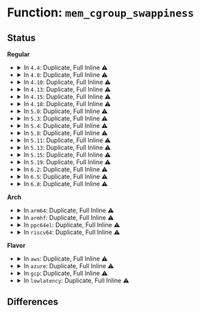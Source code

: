 # Function: <code>mem_cgroup_swappiness</code>

## Status
<b>Regular</b>
<ul>
<li>
<details>
<summary>In <code>4.4</code>: Duplicate, Full Inline ⚠️</summary>

**Collision:** Static Duplication

**Inline:** Full

**Transformation:** False

**Instances:**

```
In mm/vmscan.c (ffffffff811a4a81)
Location: include/linux/swap.h:354
Inline: True
Inline callers:
  - mm/vmscan.c:shrink_zone
  - mm/vmscan.c:mem_cgroup_shrink_node_zone
```
```
In mm/memcontrol.c (ffffffff811f95b9)
Location: include/linux/swap.h:354
Inline: True
Inline callers:
  - mm/memcontrol.c:mem_cgroup_swappiness_read
  - mm/memcontrol.c:mem_cgroup_css_online
  - mm/memcontrol.c:mem_cgroup_out_of_memory
```
</details>
</li>
<li>
<details>
<summary>In <code>4.8</code>: Duplicate, Full Inline ⚠️</summary>

**Collision:** Static Duplication

**Inline:** Full

**Transformation:** False

**Instances:**

```
In mm/vmscan.c (ffffffff811badb9)
Location: include/linux/swap.h:530
Inline: True
Inline callers:
  - mm/vmscan.c:shrink_node_memcg
```
```
In mm/memcontrol.c (ffffffff81894b07)
Location: include/linux/swap.h:530
Inline: True
Inline callers:
  - mm/memcontrol.c:mem_cgroup_css_alloc
  - mm/memcontrol.c:mem_cgroup_swappiness_read
  - mm/memcontrol.c:mem_cgroup_out_of_memory
```
</details>
</li>
<li>
<details>
<summary>In <code>4.10</code>: Duplicate, Full Inline ⚠️</summary>

**Collision:** Static Duplication

**Inline:** Full

**Transformation:** False

**Instances:**

```
In mm/vmscan.c (ffffffff811cb449)
Location: include/linux/swap.h:505
Inline: True
Inline callers:
  - mm/vmscan.c:shrink_node_memcg
```
```
In mm/memcontrol.c (ffffffff818c9218)
Location: include/linux/swap.h:505
Inline: True
Inline callers:
  - mm/memcontrol.c:mem_cgroup_css_alloc
  - mm/memcontrol.c:mem_cgroup_swappiness_read
  - mm/memcontrol.c:mem_cgroup_get_limit
```
</details>
</li>
<li>
<details>
<summary>In <code>4.13</code>: Duplicate, Full Inline ⚠️</summary>

**Collision:** Static Duplication

**Inline:** Full

**Transformation:** False

**Instances:**

```
In mm/vmscan.c (ffffffff811d4059)
Location: include/linux/swap.h:530
Inline: True
Inline callers:
  - mm/vmscan.c:shrink_node_memcg
```
```
In mm/memcontrol.c (ffffffff819007aa)
Location: include/linux/swap.h:530
Inline: True
Inline callers:
  - mm/memcontrol.c:mem_cgroup_css_alloc
  - mm/memcontrol.c:mem_cgroup_swappiness_read
  - mm/memcontrol.c:mem_cgroup_get_limit
```
</details>
</li>
<li>
<details>
<summary>In <code>4.15</code>: Duplicate, Full Inline ⚠️</summary>

**Collision:** Static Duplication

**Inline:** Full

**Transformation:** False

**Instances:**

```
In mm/vmscan.c (ffffffff811e95a9)
Location: include/linux/swap.h:646
Inline: True
Inline callers:
  - mm/vmscan.c:shrink_node_memcg
```
```
In mm/memcontrol.c (ffffffff8198a7b7)
Location: include/linux/swap.h:646
Inline: True
Inline callers:
  - mm/memcontrol.c:mem_cgroup_css_alloc
  - mm/memcontrol.c:mem_cgroup_swappiness_read
  - mm/memcontrol.c:mem_cgroup_get_limit
```
</details>
</li>
<li>
<details>
<summary>In <code>4.18</code>: Duplicate, Full Inline ⚠️</summary>

**Collision:** Static Duplication

**Inline:** Full

**Transformation:** False

**Instances:**

```
In mm/vmscan.c (ffffffff8120ab5d)
Location: include/linux/swap.h:620
Inline: True
Inline callers:
  - mm/vmscan.c:shrink_node_memcg
```
```
In mm/memcontrol.c (ffffffff819e70b3)
Location: include/linux/swap.h:620
Inline: True
Inline callers:
  - mm/memcontrol.c:mem_cgroup_css_alloc
  - mm/memcontrol.c:mem_cgroup_swappiness_read
  - mm/memcontrol.c:mem_cgroup_get_max
```
</details>
</li>
<li>
<details>
<summary>In <code>5.0</code>: Duplicate, Full Inline ⚠️</summary>

**Collision:** Static Duplication

**Inline:** Full

**Transformation:** False

**Instances:**

```
In mm/vmscan.c (ffffffff8121d85d)
Location: include/linux/swap.h:621
Inline: True
Inline callers:
  - mm/vmscan.c:shrink_node_memcg
```
```
In mm/memcontrol.c (ffffffff81a22522)
Location: include/linux/swap.h:621
Inline: True
Inline callers:
  - mm/memcontrol.c:mem_cgroup_css_alloc
  - mm/memcontrol.c:mem_cgroup_css_alloc
  - mm/memcontrol.c:mem_cgroup_swappiness_read
  - mm/memcontrol.c:mem_cgroup_swappiness_read
  - mm/memcontrol.c:mem_cgroup_get_max
  - mm/memcontrol.c:mem_cgroup_get_max
```
</details>
</li>
<li>
<details>
<summary>In <code>5.3</code>: Duplicate, Full Inline ⚠️</summary>

**Collision:** Static Duplication

**Inline:** Full

**Transformation:** False

**Instances:**

```
In mm/vmscan.c (ffffffff8122a636)
Location: include/linux/swap.h:627
Inline: True
Inline callers:
  - mm/vmscan.c:get_scan_count
```
```
In mm/memcontrol.c (ffffffff81a92557)
Location: include/linux/swap.h:627
Inline: True
Inline callers:
  - mm/memcontrol.c:mem_cgroup_css_alloc
  - mm/memcontrol.c:mem_cgroup_css_alloc
  - mm/memcontrol.c:mem_cgroup_swappiness_read
  - mm/memcontrol.c:mem_cgroup_swappiness_read
  - mm/memcontrol.c:mem_cgroup_get_max
  - mm/memcontrol.c:mem_cgroup_get_max
```
</details>
</li>
<li>
<details>
<summary>In <code>5.4</code>: Duplicate, Full Inline ⚠️</summary>

**Collision:** Static Duplication

**Inline:** Full

**Transformation:** False

**Instances:**

```
In mm/vmscan.c (ffffffff81238476)
Location: include/linux/swap.h:629
Inline: True
Inline callers:
  - mm/vmscan.c:get_scan_count
```
```
In mm/memcontrol.c (ffffffff81ac9d07)
Location: include/linux/swap.h:629
Inline: True
Inline callers:
  - mm/memcontrol.c:mem_cgroup_css_alloc
  - mm/memcontrol.c:mem_cgroup_css_alloc
  - mm/memcontrol.c:mem_cgroup_swappiness_read
  - mm/memcontrol.c:mem_cgroup_swappiness_read
  - mm/memcontrol.c:mem_cgroup_get_max
  - mm/memcontrol.c:mem_cgroup_get_max
```
</details>
</li>
<li>
<details>
<summary>In <code>5.8</code>: Duplicate, Full Inline ⚠️</summary>

**Collision:** Static Duplication

**Inline:** Full

**Transformation:** False

**Instances:**

```
In mm/vmscan.c (ffffffff8126418c)
Location: include/linux/swap.h:636
Inline: True
Inline callers:
  - mm/vmscan.c:get_scan_count
```
```
In mm/memcontrol.c (ffffffff81bc22be)
Location: include/linux/swap.h:636
Inline: True
Inline callers:
  - mm/memcontrol.c:mem_cgroup_css_alloc
  - mm/memcontrol.c:mem_cgroup_css_alloc
  - mm/memcontrol.c:mem_cgroup_swappiness_read
  - mm/memcontrol.c:mem_cgroup_swappiness_read
  - mm/memcontrol.c:mem_cgroup_get_max
  - mm/memcontrol.c:mem_cgroup_get_max
```
</details>
</li>
<li>
<details>
<summary>In <code>5.11</code>: Duplicate, Full Inline ⚠️</summary>

**Collision:** Static Duplication

**Inline:** Full

**Transformation:** False

**Instances:**

```
In mm/vmscan.c (ffffffff8126eb6c)
Location: include/linux/swap.h:655
Inline: True
Inline callers:
  - mm/vmscan.c:get_scan_count
```
```
In mm/memcontrol.c (ffffffff81c3b3f5)
Location: include/linux/swap.h:655
Inline: True
Inline callers:
  - mm/memcontrol.c:mem_cgroup_css_alloc
  - mm/memcontrol.c:mem_cgroup_css_alloc
  - mm/memcontrol.c:mem_cgroup_swappiness_read
  - mm/memcontrol.c:mem_cgroup_swappiness_read
  - mm/memcontrol.c:mem_cgroup_get_max
  - mm/memcontrol.c:mem_cgroup_get_max
  - mm/memcontrol.c:mem_cgroup_get_max
  - mm/memcontrol.c:mem_cgroup_get_max
```
</details>
</li>
<li>
<details>
<summary>In <code>5.13</code>: Duplicate, Full Inline ⚠️</summary>

**Collision:** Static Duplication

**Inline:** Full

**Transformation:** False

**Instances:**

```
In mm/vmscan.c (ffffffff81273c9b)
Location: include/linux/swap.h:680
Inline: True
Inline callers:
  - mm/vmscan.c:get_scan_count
```
```
In mm/memcontrol.c (ffffffff81c2dbb5)
Location: include/linux/swap.h:680
Inline: True
Inline callers:
  - mm/memcontrol.c:mem_cgroup_css_alloc
  - mm/memcontrol.c:mem_cgroup_css_alloc
  - mm/memcontrol.c:mem_cgroup_swappiness_read
  - mm/memcontrol.c:mem_cgroup_swappiness_read
  - mm/memcontrol.c:mem_cgroup_get_max
  - mm/memcontrol.c:mem_cgroup_get_max
  - mm/memcontrol.c:mem_cgroup_get_max
  - mm/memcontrol.c:mem_cgroup_get_max
```
</details>
</li>
<li>
<details>
<summary>In <code>5.15</code>: Duplicate, Full Inline ⚠️</summary>

**Collision:** Static Duplication

**Inline:** Full

**Transformation:** False

**Instances:**

```
In mm/vmscan.c (ffffffff812b17c0)
Location: include/linux/swap.h:704
Inline: True
Inline callers:
  - mm/vmscan.c:get_scan_count
```
```
In mm/memcontrol.c (ffffffff81d4c4a5)
Location: include/linux/swap.h:704
Inline: True
Inline callers:
  - mm/memcontrol.c:mem_cgroup_css_alloc
  - mm/memcontrol.c:mem_cgroup_css_alloc
  - mm/memcontrol.c:mem_cgroup_swappiness_read
  - mm/memcontrol.c:mem_cgroup_swappiness_read
  - mm/memcontrol.c:mem_cgroup_get_max
  - mm/memcontrol.c:mem_cgroup_get_max
  - mm/memcontrol.c:mem_cgroup_get_max
  - mm/memcontrol.c:mem_cgroup_get_max
```
</details>
</li>
<li>
<details>
<summary>In <code>5.19</code>: Duplicate, Full Inline ⚠️</summary>

**Collision:** Static Duplication

**Inline:** Full

**Transformation:** False

**Instances:**

```
In mm/vmscan.c (ffffffff8130c6c0)
Location: include/linux/swap.h:609
Inline: True
Inline callers:
  - mm/vmscan.c:get_scan_count
```
```
In mm/memcontrol.c (ffffffff81f1bfe8)
Location: include/linux/swap.h:609
Inline: True
Inline callers:
  - mm/memcontrol.c:mem_cgroup_css_alloc
  - mm/memcontrol.c:mem_cgroup_css_alloc
  - mm/memcontrol.c:mem_cgroup_swappiness_read
  - mm/memcontrol.c:mem_cgroup_swappiness_read
  - mm/memcontrol.c:mem_cgroup_get_max
  - mm/memcontrol.c:mem_cgroup_get_max
  - mm/memcontrol.c:mem_cgroup_get_max
  - mm/memcontrol.c:mem_cgroup_get_max
```
</details>
</li>
<li>
<details>
<summary>In <code>6.2</code>: Duplicate, Full Inline ⚠️</summary>

**Collision:** Static Duplication

**Inline:** Full

**Transformation:** False

**Instances:**

```
In mm/vmscan.c (ffffffff8137f33c)
Location: include/linux/swap.h:619
Inline: True
Inline callers:
  - mm/vmscan.c:get_swappiness
  - mm/vmscan.c:get_swappiness
  - mm/vmscan.c:get_scan_count
  - mm/vmscan.c:get_scan_count
```
```
In mm/memcontrol.c (ffffffff820c3f9b)
Location: include/linux/swap.h:619
Inline: True
Inline callers:
  - mm/memcontrol.c:mem_cgroup_css_alloc
  - mm/memcontrol.c:mem_cgroup_css_alloc
  - mm/memcontrol.c:mem_cgroup_swappiness_read
  - mm/memcontrol.c:mem_cgroup_swappiness_read
  - mm/memcontrol.c:mem_cgroup_get_max
  - mm/memcontrol.c:mem_cgroup_get_max
  - mm/memcontrol.c:mem_cgroup_get_max
  - mm/memcontrol.c:mem_cgroup_get_max
```
</details>
</li>
<li>
<details>
<summary>In <code>6.5</code>: Duplicate, Full Inline ⚠️</summary>

**Collision:** Static Duplication

**Inline:** Full

**Transformation:** False

**Instances:**

```
In mm/vmscan.c (ffffffff813b2f5c)
Location: include/linux/swap.h:614
Inline: True
Inline callers:
  - mm/vmscan.c:get_swappiness
  - mm/vmscan.c:get_swappiness
  - mm/vmscan.c:get_scan_count
  - mm/vmscan.c:get_scan_count
```
```
In mm/memcontrol.c (ffffffff82147d4b)
Location: include/linux/swap.h:614
Inline: True
Inline callers:
  - mm/memcontrol.c:mem_cgroup_css_alloc
  - mm/memcontrol.c:mem_cgroup_css_alloc
  - mm/memcontrol.c:mem_cgroup_swappiness_read
  - mm/memcontrol.c:mem_cgroup_swappiness_read
  - mm/memcontrol.c:mem_cgroup_get_max
  - mm/memcontrol.c:mem_cgroup_get_max
  - mm/memcontrol.c:mem_cgroup_get_max
  - mm/memcontrol.c:mem_cgroup_get_max
```
</details>
</li>
<li>
<details>
<summary>In <code>6.8</code>: Duplicate, Full Inline ⚠️</summary>

**Collision:** Static Duplication

**Inline:** Full

**Transformation:** False

**Instances:**

```
In mm/vmscan.c (ffffffff813dc54c)
Location: include/linux/swap.h:610
Inline: True
Inline callers:
  - mm/vmscan.c:get_swappiness
  - mm/vmscan.c:get_swappiness
  - mm/vmscan.c:get_scan_count
  - mm/vmscan.c:get_scan_count
```
```
In mm/memcontrol.c (ffffffff8222a67c)
Location: include/linux/swap.h:610
Inline: True
Inline callers:
  - mm/memcontrol.c:mem_cgroup_css_alloc
  - mm/memcontrol.c:mem_cgroup_css_alloc
  - mm/memcontrol.c:mem_cgroup_swappiness_read
  - mm/memcontrol.c:mem_cgroup_swappiness_read
  - mm/memcontrol.c:mem_cgroup_get_max
  - mm/memcontrol.c:mem_cgroup_get_max
  - mm/memcontrol.c:mem_cgroup_get_max
  - mm/memcontrol.c:mem_cgroup_get_max
```
</details>
</li>
</ul>
<b>Arch</b>
<ul>
<li>
<details>
<summary>In <code>arm64</code>: Duplicate, Full Inline ⚠️</summary>

**Collision:** Static Duplication

**Inline:** Full

**Transformation:** False

**Instances:**

```
In mm/vmscan.c (ffff8000102c9230)
Location: include/linux/swap.h:629
Inline: True
Inline callers:
  - mm/vmscan.c:get_scan_count
```
```
In mm/memcontrol.c (ffff800010d9d65c)
Location: include/linux/swap.h:629
Inline: True
Inline callers:
  - mm/memcontrol.c:mem_cgroup_css_alloc
  - mm/memcontrol.c:mem_cgroup_css_alloc
  - mm/memcontrol.c:mem_cgroup_swappiness_read
  - mm/memcontrol.c:mem_cgroup_swappiness_read
  - mm/memcontrol.c:mem_cgroup_get_max
  - mm/memcontrol.c:mem_cgroup_get_max
```
</details>
</li>
<li>
<details>
<summary>In <code>armhf</code>: Duplicate, Full Inline ⚠️</summary>

**Collision:** Static Duplication

**Inline:** Full

**Transformation:** False

**Instances:**

```
In mm/vmscan.c (c04f3160)
Location: include/linux/swap.h:629
Inline: True
Inline callers:
  - mm/vmscan.c:get_scan_count
```
```
In mm/memcontrol.c (c0e98dc8)
Location: include/linux/swap.h:629
Inline: True
Inline callers:
  - mm/memcontrol.c:mem_cgroup_css_alloc
  - mm/memcontrol.c:mem_cgroup_css_alloc
  - mm/memcontrol.c:mem_cgroup_swappiness_read
  - mm/memcontrol.c:mem_cgroup_swappiness_read
  - mm/memcontrol.c:mem_cgroup_get_max
  - mm/memcontrol.c:mem_cgroup_get_max
```
</details>
</li>
<li>
<details>
<summary>In <code>ppc64el</code>: Duplicate, Full Inline ⚠️</summary>

**Collision:** Static Duplication

**Inline:** Full

**Transformation:** False

**Instances:**

```
In mm/vmscan.c (c000000000385658)
Location: include/linux/swap.h:629
Inline: True
Inline callers:
  - mm/vmscan.c:get_scan_count
```
```
In mm/memcontrol.c (c00000000045bccc)
Location: include/linux/swap.h:629
Inline: True
Inline callers:
  - mm/memcontrol.c:mem_cgroup_css_alloc
  - mm/memcontrol.c:mem_cgroup_css_alloc
  - mm/memcontrol.c:mem_cgroup_swappiness_read
  - mm/memcontrol.c:mem_cgroup_swappiness_read
  - mm/memcontrol.c:mem_cgroup_get_max
  - mm/memcontrol.c:mem_cgroup_get_max
```
</details>
</li>
<li>
<details>
<summary>In <code>riscv64</code>: Duplicate, Full Inline ⚠️</summary>

**Collision:** Static Duplication

**Inline:** Full

**Transformation:** False

**Instances:**

```
In mm/vmscan.c (ffffffe0001e86de)
Location: include/linux/swap.h:629
Inline: True
Inline callers:
  - mm/vmscan.c:get_scan_count
```
```
In mm/memcontrol.c (ffffffe0008c48ca)
Location: include/linux/swap.h:629
Inline: True
Inline callers:
  - mm/memcontrol.c:mem_cgroup_css_alloc
  - mm/memcontrol.c:mem_cgroup_css_alloc
  - mm/memcontrol.c:mem_cgroup_swappiness_read
  - mm/memcontrol.c:mem_cgroup_swappiness_read
  - mm/memcontrol.c:mem_cgroup_get_max
  - mm/memcontrol.c:mem_cgroup_get_max
```
</details>
</li>
</ul>
<b>Flavor</b>
<ul>
<li>
<details>
<summary>In <code>aws</code>: Duplicate, Full Inline ⚠️</summary>

**Collision:** Static Duplication

**Inline:** Full

**Transformation:** False

**Instances:**

```
In mm/vmscan.c (ffffffff81230ac6)
Location: include/linux/swap.h:629
Inline: True
Inline callers:
  - mm/vmscan.c:get_scan_count
```
```
In mm/memcontrol.c (ffffffff81a68b77)
Location: include/linux/swap.h:629
Inline: True
Inline callers:
  - mm/memcontrol.c:mem_cgroup_css_alloc
  - mm/memcontrol.c:mem_cgroup_css_alloc
  - mm/memcontrol.c:mem_cgroup_swappiness_read
  - mm/memcontrol.c:mem_cgroup_swappiness_read
  - mm/memcontrol.c:mem_cgroup_get_max
  - mm/memcontrol.c:mem_cgroup_get_max
```
</details>
</li>
<li>
<details>
<summary>In <code>azure</code>: Duplicate, Full Inline ⚠️</summary>

**Collision:** Static Duplication

**Inline:** Full

**Transformation:** False

**Instances:**

```
In mm/vmscan.c (ffffffff81223b86)
Location: include/linux/swap.h:629
Inline: True
Inline callers:
  - mm/vmscan.c:get_scan_count
```
```
In mm/memcontrol.c (ffffffff81a25637)
Location: include/linux/swap.h:629
Inline: True
Inline callers:
  - mm/memcontrol.c:mem_cgroup_css_alloc
  - mm/memcontrol.c:mem_cgroup_css_alloc
  - mm/memcontrol.c:mem_cgroup_swappiness_read
  - mm/memcontrol.c:mem_cgroup_swappiness_read
  - mm/memcontrol.c:mem_cgroup_get_max
  - mm/memcontrol.c:mem_cgroup_get_max
```
</details>
</li>
<li>
<details>
<summary>In <code>gcp</code>: Duplicate, Full Inline ⚠️</summary>

**Collision:** Static Duplication

**Inline:** Full

**Transformation:** False

**Instances:**

```
In mm/vmscan.c (ffffffff8122e866)
Location: include/linux/swap.h:629
Inline: True
Inline callers:
  - mm/vmscan.c:get_scan_count
```
```
In mm/memcontrol.c (ffffffff81ad4f87)
Location: include/linux/swap.h:629
Inline: True
Inline callers:
  - mm/memcontrol.c:mem_cgroup_css_alloc
  - mm/memcontrol.c:mem_cgroup_css_alloc
  - mm/memcontrol.c:mem_cgroup_swappiness_read
  - mm/memcontrol.c:mem_cgroup_swappiness_read
  - mm/memcontrol.c:mem_cgroup_get_max
  - mm/memcontrol.c:mem_cgroup_get_max
```
</details>
</li>
<li>
<details>
<summary>In <code>lowlatency</code>: Duplicate, Full Inline ⚠️</summary>

**Collision:** Static Duplication

**Inline:** Full

**Transformation:** False

**Instances:**

```
In mm/vmscan.c (ffffffff8123dc76)
Location: include/linux/swap.h:629
Inline: True
Inline callers:
  - mm/vmscan.c:get_scan_count
```
```
In mm/memcontrol.c (ffffffff81ae1457)
Location: include/linux/swap.h:629
Inline: True
Inline callers:
  - mm/memcontrol.c:mem_cgroup_css_alloc
  - mm/memcontrol.c:mem_cgroup_css_alloc
  - mm/memcontrol.c:mem_cgroup_swappiness_read
  - mm/memcontrol.c:mem_cgroup_swappiness_read
  - mm/memcontrol.c:mem_cgroup_get_max
  - mm/memcontrol.c:mem_cgroup_get_max
```
</details>
</li>
</ul>

## Differences
